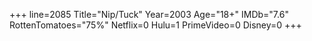 +++
line=2085
Title="Nip/Tuck"
Year=2003
Age="18+"
IMDb="7.6"
RottenTomatoes="75%"
Netflix=0
Hulu=1
PrimeVideo=0
Disney=0
+++

